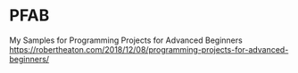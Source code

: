 # PFAB
My Samples for Programming Projects for Advanced Beginners https://robertheaton.com/2018/12/08/programming-projects-for-advanced-beginners/
